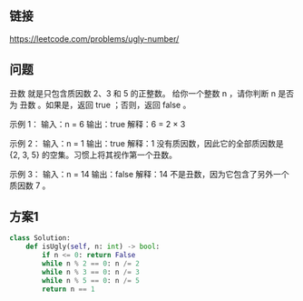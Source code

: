 ## 链接

https://leetcode.com/problems/ugly-number/

## 问题

丑数 就是只包含质因数 2、3 和 5 的正整数。
给你一个整数 n ，请你判断 n 是否为 丑数 。如果是，返回 true ；否则，返回 false 。

示例 1：
输入：n = 6
输出：true
解释：6 = 2 × 3

示例 2：
输入：n = 1
输出：true
解释：1 没有质因数，因此它的全部质因数是 {2, 3, 5} 的空集。习惯上将其视作第一个丑数。

示例 3：
输入：n = 14
输出：false
解释：14 不是丑数，因为它包含了另外一个质因数 7 。

## 方案1

```python
class Solution:
    def isUgly(self, n: int) -> bool:
        if n <= 0: return False
        while n % 2 == 0: n /= 2
        while n % 3 == 0: n /= 3
        while n % 5 == 0: n /= 5
        return n == 1
```
